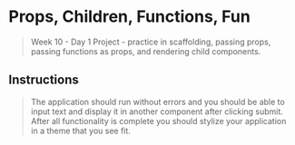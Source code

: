 # Props, Children, Functions, Fun
> Week 10 - Day 1 Project - practice in scaffolding, passing props, passing functions as props, and rendering child components.

## Instructions
>The application should run without errors and you should be able to input text and display it in another component after clicking submit. After all functionality is complete you should stylize your application in a theme that you see fit.
